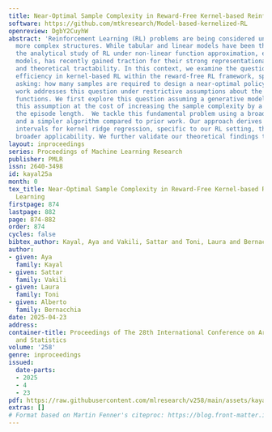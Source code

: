 ```yaml
---
title: Near-Optimal Sample Complexity in Reward-Free Kernel-based Reinforcement Learning
software: https://github.com/mtkresearch/Model-based-kernelized-RL
openreview: DgbY2CuyhW
abstract: 'Reinforcement Learning (RL) problems are being considered under increasingly
  more complex structures. While tabular and linear models have been thoroughly explored,
  the analytical study of RL under non-linear function approximation, especially kernel-based
  models, has recently gained traction for their strong representational capacity
  and theoretical tractability. In this context, we examine the question of statistical
  efficiency in kernel-based RL within the reward-free RL framework, specifically
  asking: how many samples are required to design a near-optimal policy? Existing
  work addresses this question under restrictive assumptions about the class of kernel
  functions. We first explore this question assuming a generative model, then relax
  this assumption at the cost of increasing the sample complexity by a factor of $H$,
  the episode length.  We tackle this fundamental problem using a broad class of kernels
  and a simpler algorithm compared to prior work. Our approach derives new confidence
  intervals for kernel ridge regression, specific to our RL setting, that may be of
  broader applicability. We further validate our theoretical findings through simulations.'
layout: inproceedings
series: Proceedings of Machine Learning Research
publisher: PMLR
issn: 2640-3498
id: kayal25a
month: 0
tex_title: Near-Optimal Sample Complexity in Reward-Free Kernel-based Reinforcement
  Learning
firstpage: 874
lastpage: 882
page: 874-882
order: 874
cycles: false
bibtex_author: Kayal, Aya and Vakili, Sattar and Toni, Laura and Bernacchia, Alberto
author:
- given: Aya
  family: Kayal
- given: Sattar
  family: Vakili
- given: Laura
  family: Toni
- given: Alberto
  family: Bernacchia
date: 2025-04-23
address:
container-title: Proceedings of The 28th International Conference on Artificial Intelligence
  and Statistics
volume: '258'
genre: inproceedings
issued:
  date-parts:
  - 2025
  - 4
  - 23
pdf: https://raw.githubusercontent.com/mlresearch/v258/main/assets/kayal25a/kayal25a.pdf
extras: []
# Format based on Martin Fenner's citeproc: https://blog.front-matter.io/posts/citeproc-yaml-for-bibliographies/
---
```

